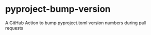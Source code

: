# pyproject-bump-version
A GitHub Action to bump pyproject.toml version numbers during pull requests
